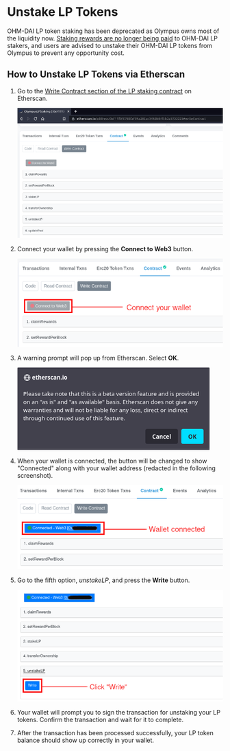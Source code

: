 # Unstake LP Tokens

OHM-DAI LP token staking has been deprecated as Olympus owns most of the liquidity now. [Staking rewards are no longer being paid](https://scattershot.page/#/olympusdao.eth/proposal/QmRhBupfD53yBothJ6EarEiL6ztVjSPSfTHRWEpVE7oq3g) to OHM-DAI LP stakers, and users are advised to unstake their OHM-DAI LP tokens from Olympus to prevent any opportunity cost.

## How to Unstake LP Tokens via Etherscan

1. Go to the [Write Contract section of the LP staking contract](https://etherscan.io/address/0xF11f0F078BfaF05a28Eac345Bb84fcb2a3722223#writeContract) on Etherscan.

    ![Go to the Write Contract section](../.gitbook/assets/using-the-website/unstaking_lp/write_contract.png)

2. Connect your wallet by pressing the **Connect to Web3** button.

    ![Connect your wallet](../.gitbook/assets/using-the-website/unstaking_lp/connect_wallet.png)

3. A warning prompt will pop up from Etherscan. Select **OK**.

    ![Dismiss the warning message](../.gitbook/assets/using-the-website/unstaking_lp/warning.png)

4. When your wallet is connected, the button will be changed to show "Connected" along with your wallet address (redacted in the following screenshot).

    ![Wallet is connected](../.gitbook/assets/using-the-website/unstaking_lp/wallet_connected.png)

5. Go to the fifth option, *unstakeLP*, and press the **Write** button.

    ![Click "Write"](../.gitbook/assets/using-the-website/unstaking_lp/write.png)

6. Your wallet will prompt you to sign the transaction for unstaking your LP tokens. Confirm the transaction and wait for it to complete.

7. After the transaction has been processed successfully, your LP token balance should show up correctly in your wallet.
